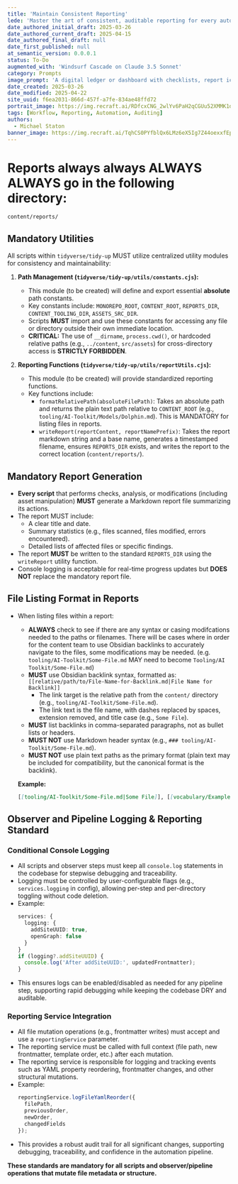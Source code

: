 ```yaml
---
title: 'Maintain Consistent Reporting'
lede: 'Master the art of consistent, auditable reporting for every automation, script, and observer in your content pipeline.'
date_authored_initial_draft: 2025-03-26
date_authored_current_draft: 2025-04-15
date_authored_final_draft: null
date_first_published: null
at_semantic_version: 0.0.0.1
status: To-Do
augmented_with: 'Windsurf Cascade on Claude 3.5 Sonnet'
category: Prompts
image_prompt: 'A digital ledger or dashboard with checklists, report icons, and YAML files, all connected by glowing audit trails and summary statistics.'
date_created: 2025-03-26
date_modified: 2025-04-22
site_uuid: f6ea2031-866d-457f-a7fe-834ae48ffd72
portrait_image: https://img.recraft.ai/RDfcxCNG_2wlYv6PaH2qCGUu52XMMK1dA_WBO2dGagU/rs:fit:1024:1820:0/raw:1/plain/abs://external/images/a7698159-0c3a-44cc-86c0-0394b1f9c07e
tags: [Workflow, Reporting, Automation, Auditing]
authors:
  - Michael Staton
banner_image: https://img.recraft.ai/TqhCS0PYfblQx6LMz6eX5Ig7Z44oexxfEp2TjfB29iw/rs:fit:1024:2048:0/raw:1/plain/abs://external/images/38432377-9cb8-4325-855b-b4eb8fa96422
---
```


# Reports always always ALWAYS ALWAYS go in the following directory:
`content/reports/`

## Mandatory Utilities

All scripts within `tidyverse/tidy-up` MUST utilize centralized utility modules for consistency and maintainability:

1.  **Path Management (`tidyverse/tidy-up/utils/constants.cjs`):**
    *   This module (to be created) will define and export essential **absolute** path constants.
    *   Key constants include: `MONOREPO_ROOT`, `CONTENT_ROOT`, `REPORTS_DIR`, `CONTENT_TOOLING_DIR`, `ASSETS_SRC_DIR`.
    *   Scripts **MUST** import and use these constants for accessing any file or directory outside their own immediate location.
    *   **CRITICAL:** The use of `__dirname`, `process.cwd()`, or hardcoded relative paths (e.g., `../content`, `src/assets`) for cross-directory access is **STRICTLY FORBIDDEN**.

2.  **Reporting Functions (`tidyverse/tidy-up/utils/reportUtils.cjs`):**
    *   This module (to be created) will provide standardized reporting functions.
    *   Key functions include:
        *   `formatRelativePath(absoluteFilePath)`: Takes an absolute path and returns the plain text path relative to `CONTENT_ROOT` (e.g., `tooling/AI-Toolkit/Models/Dolphin.md`). This is MANDATORY for listing files in reports.
        *   `writeReport(reportContent, reportNamePrefix)`: Takes the report markdown string and a base name, generates a timestamped filename, ensures `REPORTS_DIR` exists, and writes the report to the correct location (`content/reports/`).

## Mandatory Report Generation

*   **Every script** that performs checks, analysis, or modifications (including asset manipulation) **MUST** generate a Markdown report file summarizing its actions.
*   The report MUST include:
    *   A clear title and date.
    *   Summary statistics (e.g., files scanned, files modified, errors encountered).
    *   Detailed lists of affected files or specific findings.
*   The report **MUST** be written to the standard `REPORTS_DIR` using the `writeReport` utility function.
*   Console logging is acceptable for real-time progress updates but **DOES NOT** replace the mandatory report file.

## File Listing Format in Reports

*   When listing files within a report:
    * **ALWAYS** check to see if there are any syntax or casing modifcations needed to the paths or filenames.  There will be cases where in order for the content team to use Obsidian backlinks to accurately navigate to the files, some modifications may be needed. (e.g. `tooling/AI-Toolkit/Some-File.md` MAY need to become `Tooling/AI Toolkit/Some-File.md`)
    *   **MUST** use Obsidian backlink syntax, formatted as:
        `[[relative/path/to/File-Name-for-Backlink.md|File Name for Backlink]]`
        - The link target is the relative path from the `content/` directory (e.g., `tooling/AI-Toolkit/Some-File.md`).
        - The link text is the file name, with dashes replaced by spaces, extension removed, and title case (e.g., `Some File`).
    *   **MUST** list backlinks in comma-separated paragraphs, not as bullet lists or headers.
    *   **MUST NOT** use Markdown header syntax (e.g., `### tooling/AI-Toolkit/Some-File.md`).
    *   **MUST NOT** use plain text paths as the primary format (plain text may be included for compatibility, but the canonical format is the backlink).

    **Example:**
    ```markdown
    [[tooling/AI-Toolkit/Some-File.md|Some File]], [[vocabulary/Example-File.md|Example File]], [[tooling/Another-Example.md|Another Example]]
    ```

## Observer and Pipeline Logging & Reporting Standard

### Conditional Console Logging
- All scripts and observer steps must keep all `console.log` statements in the codebase for stepwise debugging and traceability.
- Logging must be controlled by user-configurable flags (e.g., `services.logging` in config), allowing per-step and per-directory toggling without code deletion.
- Example:
  ```typescript
  services: {
    logging: {
      addSiteUUID: true,
      openGraph: false
    }
  }
  if (logging?.addSiteUUID) {
    console.log('After addSiteUUID:', updatedFrontmatter);
  }
  ```
- This ensures logs can be enabled/disabled as needed for any pipeline step, supporting rapid debugging while keeping the codebase DRY and auditable.

### Reporting Service Integration
- All file mutation operations (e.g., frontmatter writes) must accept and use a `reportingService` parameter.
- The reporting service must be called with full context (file path, new frontmatter, template order, etc.) after each mutation.
- The reporting service is responsible for logging and tracking events such as YAML property reordering, frontmatter changes, and other structural mutations.
- Example:
  ```typescript
  reportingService.logFileYamlReorder({
    filePath,
    previousOrder,
    newOrder,
    changedFields
  });
  ```
- This provides a robust audit trail for all significant changes, supporting debugging, traceability, and confidence in the automation pipeline.

**These standards are mandatory for all scripts and observer/pipeline operations that mutate file metadata or structure.**